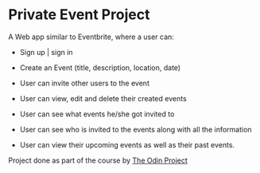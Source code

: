 # Private Event Project

A Web app similar to Eventbrite, where a user can:

* Sign up | sign in

* Create an Event (title, description, location, date)

* User can invite other users to the event

* User can view, edit and delete their created events

* User can see what events he/she got invited to

* User can see who is invited to the events along with all the information

* User can view their upcoming events as well as their past events.

Project done as part of the course by [The Odin Project](http://www.theodinproject.com)
